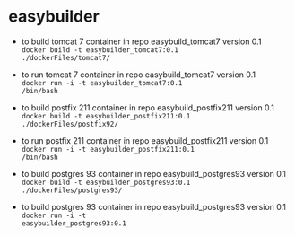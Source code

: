 easybuilder
===========

- to build tomcat 7 container in repo easybuild_tomcat7 version 0.1<BR>
<code>docker build -t easybuilder_tomcat7:0.1 ./dockerFiles/tomcat7/</code>

- to run tomcat 7 container in repo easybuild_tomcat7 version 0.1<BR>
<code>docker run -i -t easybuilder_tomcat7:0.1 /bin/bash</code>

- to build postfix 211 container in repo easybuild_postfix211 version 0.1<BR>
<code>docker build -t easybuilder_postfix211:0.1 ./dockerFiles/postfix92/</code>

- to run postfix 211 container in repo easybuild_postfix211 version 0.1<BR>
<code>docker run -i -t easybuilder_postfix211:0.1 /bin/bash</code>

- to build postgres 93 container in repo easybuild_postgres93 version 0.1<BR>
<code>docker build -t easybuilder_postgres93:0.1 ./dockerFiles/postgres93/</code>

- to build postgres 93 container in repo easybuild_postgres93 version 0.1<BR>
<code>docker run -i -t easybuilder_postgres93:0.1</code>
